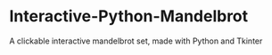 # Interactive-Python-Mandelbrot
A clickable interactive mandelbrot set, made with Python and Tkinter
